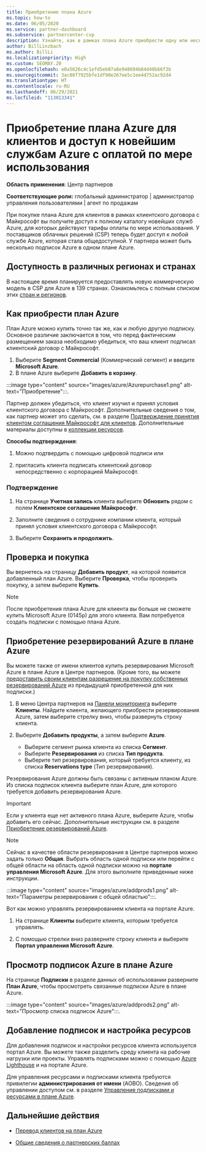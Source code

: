 ```yaml
---
title: Приобретение плана Azure
ms.topic: how-to
ms.date: 06/05/2020
ms.service: partner-dashboard
ms.subservice: partnercenter-csp
description: Узнайте, как в рамках плана Azure приобрести одну или несколько подписок Azure и резервирования Azure, настроить ресурсы, а также как просматривать и добавлять подписки.
author: BillLinzbach
ms.author: BillLi
ms.localizationpriority: High
ms.custom: SEOMAY.20
ms.openlocfilehash: e0a5626c4c1efd5eb07a8e948694b84d48b66f3b
ms.sourcegitcommit: 3ac88f7925bfe1df90e267ee5c1ee4d752ac92d4
ms.translationtype: HT
ms.contentlocale: ru-RU
ms.lasthandoff: 06/29/2021
ms.locfileid: "113013341"
---
```

# <a name="purchase-the-azure-plan-for-customers--access-the-latest-azure-services-at-pay-as-you-go-rates"></a>Приобретение плана Azure для клиентов и доступ к новейшим службам Azure с оплатой по мере использования

**Область применения**: Центр партнеров 

**Соответствующие роли:** глобальный администратор | администратор управления пользователями | агент по продажам

При покупке плана Azure для клиентов в рамках клиентского договора с Майкрософт вы получите доступ к полному каталогу новейших служб Azure, для которых действуют тарифы оплаты по мере использования. У поставщиков облачных решений (CSP) теперь будет доступ к любой службе Azure, которая стала общедоступной. У партнера может быть несколько подписок Azure в одном плане Azure. 

## <a name="countryregion-availability"></a>Доступность в различных регионах и странах

В настоящее время планируется предоставлять новую коммерческую модель в CSP для Azure в 139 странах. Ознакомьтесь с полным списком этих [стран и регионов](https://query.prod.cms.rt.microsoft.com/cms/api/am/binary/RE3QN0x). 

## <a name="how-to-purchase-azure-plan"></a>Как приобрести план Azure

План Azure можно купить точно так же, как и любую другую подписку. Основное различие заключается в том, что перед фактическим размещением заказа необходимо убедиться, что ваш клиент подписал клиентский договор с Майкрософт.

1. Выберите **Segment Commercial** (Коммерческий сегмент) и введите **Microsoft Azure**. 
2. В плане Azure выберите **Добавить в корзину**.

:::image type="content" source="images/azure/Azurepurchase1.png" alt-text="Приобретение":::.

Партнер должен убедиться, что клиент изучил и принял условия клиентского договора с Майкрософт. Дополнительные сведения о том, как партнер может это сделать, см. в разделе [Подтверждение принятия клиентом соглашения Майкрософт для клиентов](confirm-customer-agreement.md). Дополнительные материалы доступны в [коллекции ресурсов](https://partner.microsoft.com/resources/collection/Microsoft-Customer-Agreement-in-the-CSP-program#/).

**Способы подтверждения**: 

1. Можно подтвердить с помощью цифровой подписи или

2. пригласить клиента подписать клиентский договор непосредственно с корпорацией Майкрософт. 

### <a name="to-confirm"></a>Подтверждение 

1. На странице **Учетная запись** клиента выберите **Обновить** рядом с полем **Клиентское соглашение Майкрософт**.  

2. Заполните сведения о сотруднике компании клиента, который принял условия клиентского договора с Майкрософт.

3. Выберите **Сохранить и продолжить**.  

## <a name="review-and-buy"></a>Проверка и покупка

Вы вернетесь на страницу **Добавить продукт**, на которой появится добавленный план Azure. Выберите **Проверка**, чтобы проверить покупку, а затем выберите **Купить**. 

>[!Note]
>После приобретения плана Azure для клиента вы больше не сможете купить Microsoft Azure (0145p) для этого клиента. Вам потребуется создать подписки с помощью плана Azure.

## <a name="purchase-azure-reservations-under-the-azure-plan"></a>Приобретение резервирований Azure в плане Azure 
  
Вы можете также от имени клиентов купить резервирования Microsoft Azure в плане Azure в Центре партнеров. (Кроме того, вы можете [предоставить своим клиентам разрешение на покупку собственных резервирований Azure](give-customers-permission.md) из предыдущей приобретенной для них подписки.)

1. В меню Центра партнеров на [Панели мониторинга](https://partner.microsoft.com/dashboard/) выберите **Клиенты**. Найдите клиента, желающего приобрести резервирования Azure, затем выберите стрелку вниз, чтобы развернуть строку клиента.

2. Выберите **Добавить продукты**, а затем выберите **Azure**. 

   - Выберите сегмент рынка клиента из списка **Сегмент**.
   - Выберите **Резервирования** из списка **Тип продукта**.
   - Выберите тип резервирования, который требуется клиенту, из списка **Reservations type** (Тип резервирования).

Резервирования Azure должны быть связаны с активным планом Azure. Из списка подписок клиента выберите план Azure, для которого требуется добавить резервирования Azure. 

>[!Important] 
>Если у клиента еще нет активного плана Azure, выберите Azure, чтобы добавить его сейчас. Дополнительные инструкции см. в разделе [Приобретение резервирований Azure](azure-reservations-buying.md#purchase-azure-reservations).

>[!Note]
>Сейчас в качестве области резервирования в Центре партнеров можно задать только **Общая**. Выбрать область одной подписки или перейти с общей области на область одной подписки можно на **портале управления Microsoft Azure**. Для этого выполните приведенные ниже инструкции. 

:::image type="content" source="images/azure/addprods1.png" alt-text="Параметры резервирования с общей областью":::.

Вот как можно управлять резервированием клиента на портале Azure. 

1. На странице **Клиенты** выберите клиента, которым требуется управлять. 

2. С помощью стрелки вниз разверните строку клиента и выберите **Портал управления Microsoft Azure**.  
 
## <a name="view-azure-subscriptions-under-the-azure-plan"></a>Просмотр подписок Azure в плане Azure

На странице **Подписки** в разделе данных об использовании разверните **План Azure**, чтобы просмотреть связанные подписки Azure в плане Azure.

:::image type="content" source="images/azure/addprods2.png" alt-text="Просмотр списка подписок Azure":::. 


## <a name="add-subscriptions-and-configure-resources"></a>Добавление подписок и настройка ресурсов

Для добавления подписок и настройки ресурсов клиента используется портал Azure. Вы можете также разделить среду клиента на рабочие нагрузки или проекты. Управлять подписками можно с помощью [Azure Lighthouse](https://azure.microsoft.com/services/azure-lighthouse/) и на портале Azure. 

Для управления ресурсами и подписками клиента требуются привилегии **администрирования от имени** (AOBO). Сведения об управлении доступом см. в разделе [Управление подписками и ресурсами в плане Azure](azure-plan-manage.md).

## <a name="next-steps"></a>Дальнейшие действия

- [Перевод клиентов на план Azure](azure-plan-transition.md)

- [Общие сведения о партнерских баллах](partner-earned-credit.md)
